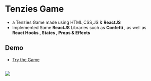 
# Tenzies Game

- a Tenzies Game made using HTML,CSS,JS & **ReactJS**
- Implemented Some **ReactJS** Libraries such as **Confetti** , as well as **React Hooks , States , Props & Effects**

## Demo

- <a href="https://yousef-diab.github.io/tenzies/" target="_blank">Try the Game</a>

##
![](https://am4pap001files.storage.live.com/y4mxMCtPyfaF_zOiX51-yWcCR_GxnGIHYv3IEyRcVoMUCabPgHrvMsX7a8mBR54FtficeZJPjl_z--ICwPVLU0KllKIqGLZz2P3gd5_k3pLX-qGpVSVJHU5A01xmj_oh_aSA8jYIRTCu7XFim4dIoI_vprPyNrT6OPJolktolvUpYzFWOCQA_sQwFUfNRK7OC4o?width=1920&height=1009&cropmode=none)




